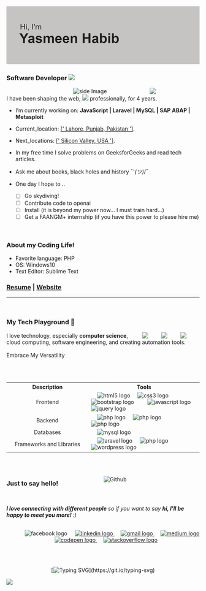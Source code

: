 

<img src="header.png">
<a id="top"></a>
</div>
<!---buttons
<p align="middle">
  <a href="#⦿-🌱-𝙸’𝚖-𝚌𝚞𝚛𝚛𝚎𝚗𝚝𝚕𝚢-𝚕𝚎𝚊𝚛𝚗𝚒𝚗𝚐-**what I need**">
  <img src="PNG/About.png" width="100" />
  </a>
  <a href="#𝙂𝙞𝙩𝙃𝙪𝙗-𝙎𝙩𝙖𝙩𝙨">
  <img src="PNG/Stats.png" width="100" />
  </a>
  <a href="#">
  <img src="PNG/projects.png" width="100" />
  </a>
  <a href="#Connect-With-Me">
  <img src="PNG/social.png" width="100" />
  </a>
</p>
-->
<!---<h1><strong>H E L L O </strong></h1>
<h3><strong>Nice to meet you!</strong></h3>

[![Typing SVG](https://readme-typing-svg.herokuapp.com?font=Caveat&weight=600&size=100&duration=3500&pause=1200&color=010101&center=true&vCenter=true&width=1080&height=100&lines=Hi!+I+am+Yasmeen;I+am++a+Software+Developer;get+back+to+coding!)](https://git.io/typing-svg)


<div align="center">
  <a href="#">
    <img width=100% src="https://capsule-render.vercel.app/api?type=waving&color=ffffff20&height=65&section=header"/>
  </a>
</div>

-->

  <!--img align='center' src='https://github.com/mayankchaudhary26/Cool-Readme-ideas/blob/master/data/octocat/minion.png' width='300"'-->
</br>
<div align="left">
 
   ### Software Developer <img src="https://media.giphy.com/media/VgCDAzcKvsR6OM0uWg/giphy.gif" width="50">
<!--- typing tech -->
  <img src="https://media.giphy.com/media/lP8xu5t2DLGG045H8F/giphy.gif" align="right" width="130" height="auto"/>
<img src="https://github.com/sciencepal/sciencepal/blob/master/assets/life_balance.gif" alt="side Image" align="right" width="200" height="auto" />
<!--
[![Typing SVG](https://readme-typing-svg.herokuapp.com?font=Fira+Code&duration=3000&pause=100&color=F72511&center=true&vCenter=true&multiline=true&width=435&height=120&lines=I+am+currently+working+on;PHP+%7C+Laravel;SAP+ABAP;Metasploit)](https://git.io/typing-svg)-->

</br>
 I have been shaping the web, <img src="https://media.giphy.com/media/WUlplcMpOCEmTGBtBW/giphy.gif" width="30"> professionally, for 4 years.

- I’m currently working on: **JavaScript | Laravel | MySQL | SAP ABAP | Metasploit**
- Current_location: <ins>[' Lahore, Punjab, Pakistan ']</ins>.
- Next_locations:  <ins>[' Silicon Valley, USA ']</ins>.
- In my free time I solve problems on GeeksforGeeks and read tech articles.
- Ask me about books, black holes and history ¯\'_(ツ)_/¯
  
- One day I hope to ..
  - [ ] Go skydiving!
  - [ ] Contribute code to openai
  - [ ] Install   (it is beyond my power now... I must train hard...)
  - [ ] Get a FAANGM+ internship (if you have this power to please hire me)
 
 </br>
 
### About my Coding Life!

- Favorite language: PHP
- OS: Windows10
- Text Editor: Sublime Text
<!-- Open source contribution
- competitive coding -->

### [Resume](https://yasmeenhabib.github.io/resume.pdf) | [Website](https://yasmeenhabib.github.io/)

</div>
<!---
<div align="right">
<img src="https://github.com/raghavk16/raghavk16/blob/master/coderman.gif" alt="Coder" width="200" height="250" />
</div>
<br/>
-->

---

</br>

### My Tech Playground 🚀

<div align="left">


  <img src="https://media3.giphy.com/media/ln7z2eWriiQAllfVcn/200w.webp" align="right" width="50">  <img src="https://i.giphy.com/media/KzJkzjggfGN5Py6nkT/200.webp" align="right" width="50"><img src="https://i.giphy.com/media/IdyAQJVN2kVPNUrojM/200.webp" align="right" width="50">


I love technology, especially <b>computer science</b>,</br> cloud computing, software engineering, and creating automation tools.
</br></br>
Embrace My Versatility

</div>
</br></br>
<table align=center>
<tr>
<th>Description</th>
<th>Tools</th>
</tr>
<tr>
<td align="center" width="200">Frontend</td>
<td>
  <img width="12" />
  <img src="https://img.shields.io/badge/HTML5-E34F26?logo=html5&logoColor=white&style=for-the-badge" height="40" alt="html5 logo"  />
  <img width="12" />
  <img src="https://img.shields.io/badge/CSS3-1572B6?logo=css3&logoColor=white&style=for-the-badge" height="40" alt="css3 logo"  />
  <img width="12" />
  <img src="https://img.shields.io/badge/Bootstrap-7952B3?logo=bootstrap&logoColor=white&style=for-the-badge" height="40" alt="bootstrap logo"  />
  <img width="12" />
  <img width="12" />
  <img src="https://img.shields.io/badge/JavaScript-F7DF1E?logo=javascript&logoColor=black&style=for-the-badge" height="40" alt="javascript logo"  />
  <img width="12" />
  <img src="https://img.shields.io/badge/jQuery-0769AD?logo=jquery&logoColor=white&style=for-the-badge" height="40" alt="jquery logo"  />
</td>
</tr>
<tr>
<td align="center" width="200">Backend</td>
<td>
   <img width="12" />
  <img src="https://img.shields.io/badge/PHP-777BB4?logo=php&logoColor=black&style=for-the-badge" height="40" alt="php logo"  />
   <img width="12" />
  <img src="https://img.shields.io/badge/c%23-%23239120.svg?style=for-the-badge&logo=c-sharp&logoColor=white" height="40" alt="php logo"  />
   <img width="12" />
  <img src="https://img.shields.io/badge/python-3670A0?style=for-the-badge&logo=python&logoColor=ffdd54" height="40" alt="php logo"  />

</td>
</tr>
<tr>
<td align="center" width="200">Databases</td>
<td>
    <img width="12" />
  <img src="https://img.shields.io/badge/MySQL-4479A1?logo=mysql&logoColor=white&style=for-the-badge" height="40" alt="mysql logo"  />
</td>
</tr>
<tr>
<td align="center" width="200">Frameworks and Libraries</td>
<td>
    <img width="12" />
  <img src="https://img.shields.io/badge/Laravel-FF2D20?logo=laravel&logoColor=white&style=for-the-badge" height="40" alt="laravel logo"  />
   <img width="12" />
  <img src="https://img.shields.io/badge/CodeIgniter-%23EF4223.svg?style=for-the-badge&logo=codeIgniter&logoColor=white" height="40" alt="php logo"  />
  <img width="12" />
  <img src="https://img.shields.io/badge/WordPress-21759B?logo=wordpress&logoColor=white&style=for-the-badge" height="40" alt="wordpress logo"  />
</td>
</tr>
<!--<tr>
<td align="center" width="200">Others</td>
<td> 
</td>
</tr>
<tr>
<td align="center" width="200">Tools for survival</td>
<td> 
</td>
</tr>-->
</table>

<!---<img src=" https://media.giphy.com/media/KAq5w47R9rmTuvWOWa/giphy.gif" width="100">-->

</br> </br>

<img width="250" align="right" alt="Github"
src="https://raw.githubusercontent.com/Rishabh2804/Rishabh2804/master/Resources/Icons/developer-girl.gif" 
/>

### Just to say hello!

</br>


<em><b>I love connecting with different people</b> so if you want to say <b>hi, I'll be happy to meet you more!</b> :)</em>




</br>
<div align="center">
  <img width="12" /> <img width="12" /> <img width="12" />
  <img src="https://img.shields.io/static/v1?message=Facebook&logo=facebook&label=&color=1877F2&logoColor=white&labelColor=&style=for-the-badge" height="25" alt="facebook logo"  />
  <img width="12" />
  <a href="https://www.linkedin.com/in/yasmeen-habib/" target="_blank">
    <img src="https://img.shields.io/static/v1?message=LinkedIn&logo=linkedin&label=&color=0077B5&logoColor=white&labelColor=&style=for-the-badge" height="25" alt="linkedin logo"  />
  </a>
  <img width="12" />
  <a href="https://mail.google.com/mail/u/?authuser=yasminhabib20@gmail.com" target="_blank">
    <img src="https://img.shields.io/static/v1?message=Gmail&logo=gmail&label=&color=D14836&logoColor=white&labelColor=&style=for-the-badge" height="25" alt="gmail logo"  />
  </a>
  <img width="12" />
  <a href="https://medium.com/@yasminhabib20" target="_blank">
    <img src="https://img.shields.io/static/v1?message=Medium&logo=medium&label=&color=12100E&logoColor=white&labelColor=&style=for-the-badge" height="25" alt="medium logo"  />
  </a>
  <img width="12" />
  <a href="https://codepen.io/Yasmeen673" target="_blank">
    <img src="https://img.shields.io/static/v1?message=Codepen&logo=codepen&label=&color=000000&logoColor=white&labelColor=&style=for-the-badge" height="25" alt="codepen logo"  />
  </a>
  <img width="12" />
  <a href="https://stackoverflow.com/users/14595091/yasmeen-habib" target="_blank">
    <img src="https://img.shields.io/static/v1?message=Stackoverflow&logo=stackoverflow&label=&color=FE7A16&logoColor=white&labelColor=&style=for-the-badge" height="25" alt="stackoverflow logo"  />
  </a>
</div>

<!-- Thanks for your Visit -->

</br></br>
<div align="center">
  
[![Typing SVG](https://readme-typing-svg.herokuapp.com?font=Fira+Code&pause=1000&color=000000&center=true&vCenter=true&width=700&height=60&lines=Hope+you+enjoy!;Now+we+both+should+probably+get+back+to+coding!)](https://git.io/typing-svg)

</div>


<!--
whatsapp (qrcode)
### More bullet points because I am Lazy..
### 👉 About Me
### 📎 Projects
<div align="center">
<img src="https://github.com/raghavk16/raghavk16/blob/master/giphy.webp" alt="eatsleepcode" width="250" height="250" />
</div>
- 🌲 I'm the author of treefetch.
- A core contributor to Waycrate. I chose the name Waycrate and designed its logo.
- Wrote 20+ unit tests for the config parser of swhkd.
- Wrote a Discord bot for the Axyl Discord server.
### Highlights
-->
<!---
recommended reads / quotes / jokes
GitHub stats, pins, , and daily stats.
-->

<!--
<div align="center">
<img src="https://tenor.com/view/bjyx-wyb-wang-yibo-finger-heart-heart-gif-15749379.gif"> </div> <br>-->

<!-- Back to TOP
<p align="left">
<a href="#top">
<img src="https://img.shields.io/static/v1?label&message=Back+to+Top&color=red&style=for-the-badge&logo" alt="Back to Top" /> </a> </p>



-->
<a href="#top"><img src="https://img.shields.io/badge/Back%20to%20Top-↑-blue"/></a>
